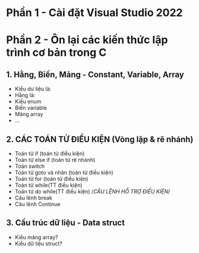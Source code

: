 # Phần 1 - Cài đặt Visual Studio 2022
# Phần 2 - Ôn lại các kiến thức lập trình cơ bản trong C
## 1. Hằng, Biến, Mảng - Constant, Variable, Array 
- Kiểu dư liệu là:
- Hằng là: 
- Kiểu enum
- Biến variable
- Mảng array
- ...
## 2. CÁC TOÁN TỬ ĐIỀU KIỆN (Vòng lặp & rẽ nhánh)
- Toán tử if (toán tử điều kiện)
- Toán tử else if (toán tử rẽ nhánh)
- Toán switch
- Toán tử goto và nhãn (toán tử điều kiện)
- Toán tử for (toán tử điều kiện)
- Toán tử while(TT điều kiện)
- Toán tử do while(TT điều kiện)
/*CÂU LỆNH HỖ TRỢ ĐIỀU KIỆN*/
- Câu lênh break
- Câu lênh Continue

## 3. Cấu trúc dữ liệu - Data struct
- Kiểu mảng array?  
- Kiểu dữ liệu struct?